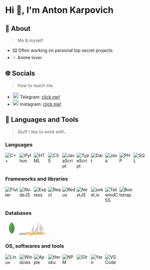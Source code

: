 <div align-items="center">
  <h1>Hi 👋, I'm Anton Karpovich</h1>
</div>


<h2>🤪 About</h2>

> Me & myself.

- ⌨️ Often working on personal top secret projects.
- ✨ Anime lover.


<h2>🌐 Socials</h2>

> How to reach me.


- <img src="https://www.svgrepo.com/show/349527/telegram.svg" align-items:='center' height="20" width="20" /> Telegram: [click me!](https://t.me/er_panda)
- <img src="https://www.svgrepo.com/show/13639/instagram.svg" align-items:='center' height="20" width="20" /> Instagram: [click me!](https://www.instagram.com/_ivan.2002_/)


<h2>🔨 Languages and Tools</h2>

> Stuff I like to work with.

<h3> Languages </h3>

<div style='display: flex'>
  <img src="./assets/c++.svg" width="42" alt="C++" /> &nbsp;
  <img src="./assets/python.svg" width="42" alt="Python" /> &nbsp;
  <img src="./assets/html.svg" width="42" alt="HTML" /> &nbsp;
  <img src="./assets/css.svg" width="42" alt="CSS" /> &nbsp;
  <img src="./assets/javascript.svg" width="42" alt="JavaScript" /> &nbsp;
  <img src="./assets/typescript.svg" width="42" alt="TypeScript" /> &nbsp;
  <img src="./assets/dart.svg" width="42" alt="Dart" /> &nbsp;
  <img src="./assets/java.svg" width="42" alt="Java" /> &nbsp;
  <img src="./assets/php.svg" width="42" alt="PHP" /> &nbsp;
  <img src="./assets/sql.svg" width="42" alt="SQL" /> &nbsp;
</div>
  
<h3> Frameworks and libraries </h3>

<div style='display: flex'>
  <img src="./assets/flutter.svg" width="42" alt="Flutter" /> &nbsp;
  <img src="./assets/node.svg" width="42" alt="NodeJS" /> &nbsp;
  <img src="./assets/express.svg" width="42" alt="Express" /> &nbsp;
  <img src="./assets/react.svg" width="42" alt="React" /> &nbsp;
  <img src="./assets/redux.svg" width="42" alt="Redux" /> &nbsp;
  <img src="./assets/nextjs.svg" width="42" alt="NextJS" /> &nbsp;
  <img src="./assets/soket.io.svg" width="42" alt="soket.io" /> &nbsp;
  <img src="./assets/tailwindcss.svg" width="42" alt="TailwindCSS" /> &nbsp;
  <img src="./assets/bootstrap.svg" width="42" alt="Bootstrap" /> &nbsp;
</div>

<h3> Databases </h3>

<div style='display: flex'>
  <img src="./ресурсы/mongodb.svg" width="42" alt="MongoDB" /> &nbsp;
  <img src="./ресурсы/phpmyadmin.svg" width="84" alt="PhpMyAdmin" /> &nbsp;
</div>
  
<h3> OS, softwares and tools </h3>

<div style='display: flex'>
  <img src="./assets/linux.svg" width="42" alt="Linux" /> &nbsp;
  <img src="./assets/windows.svg" width="42" alt="Windows" /> &nbsp;
  <img src="./assets/apple.svg" width="42" alt="Apple" /> &nbsp;
  <img src="./assets/heroku.svg" width="42" alt="Heroku" /> &nbsp;
  <img src="./assets/npm.svg" width="42" alt="NPM" /> &nbsp;
  <img src="./assets/git.svg" width="42" alt="Git" /> &nbsp;
  <img src="./assets/yarn.svg" width="42" alt="Yarn" /> &nbsp;
  <img src="./assets/vscode.svg" width="42" alt="VSCode" /> &nbsp;
</div>
